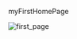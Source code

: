myFirstHomePage

![first_page](https://user-images.githubusercontent.com/61970640/117654688-bb071d00-b1b3-11eb-8f85-a8a1937eb079.jpg)


